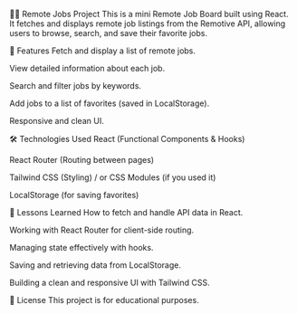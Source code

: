 🧑‍💻 Remote Jobs Project
This is a mini Remote Job Board built using React.
It fetches and displays remote job listings from the Remotive API, allowing users to browse, search, and save their favorite jobs.

🚀 Features
Fetch and display a list of remote jobs.

View detailed information about each job.

Search and filter jobs by keywords.

Add jobs to a list of favorites (saved in LocalStorage).

Responsive and clean UI.

🛠️ Technologies Used
React (Functional Components & Hooks)

React Router (Routing between pages)

Tailwind CSS (Styling) / or CSS Modules (if you used it)

LocalStorage (for saving favorites)

🧠 Lessons Learned
How to fetch and handle API data in React.

Working with React Router for client-side routing.

Managing state effectively with hooks.

Saving and retrieving data from LocalStorage.

Building a clean and responsive UI with Tailwind CSS.

📄 License
This project is for educational purposes.

